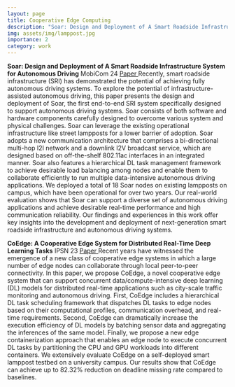 ```yaml
---
layout: page
title: Cooperative Edge Computing
description: "Soar: Design and Deployment of A Smart Roadside Infrastructure System for Autonomous Driving <br> CoEdge: A Cooperative Edge System for Distributed Real-Time Deep Learning Tasks"
img: assets/img/lamppost.jpg
importance: 2
category: work
---
```


**Soar: Design and Deployment of A Smart Roadside Infrastructure System for Autonomous Driving**
MobiCom 24 <a href="https://neawhen.github.io/neiwen.github.io/assets/pdf/soar_mobicom24.pdf" target="_blank" rel="noopener noreferrer"> Paper </a> 
Recently, smart roadside infrastructure (SRI) has demonstrated the potential of achieving fully autonomous driving systems. To explore the potential of infrastructure-assisted autonomous driving, this paper presents the design and deployment of Soar, the first end-to-end SRI system specifically designed to support autonomous driving systems. Soar consists of both software and hardware components carefully designed to overcome various system and physical challenges. Soar can leverage the existing operational infrastructure like street lampposts for a lower barrier of adoption. Soar adopts a new communication architecture that comprises a bi-directional multi-hop I2I network and a downlink I2V broadcast service, which are designed based on off-the-shelf 802.11ac interfaces in an integrated manner. Soar also features a hierarchical DL task management framework to achieve desirable load balancing among nodes and enable them to collaborate efficiently to run multiple data-intensive autonomous driving applications. We deployed a total of 18 Soar nodes on existing lampposts on campus, which have been operational for over two years. Our real-world evaluation shows that Soar can support a diverse set of autonomous driving applications and achieve desirable real-time performance and high communication reliability. Our findings and experiences in this work offer key insights into the development and deployment of next-generation smart roadside infrastructure and autonomous driving systems.


**CoEdge: A Cooperative Edge System for Distributed Real-Time Deep Learning Tasks**
IPSN 23 <a href="https://neawhen.github.io/neiwen.github.io/assets/pdf/coedge_ipsn23.pdf" target="_blank" rel="noopener noreferrer"> Paper </a> 
Recent years have witnessed the emergence of a new class of cooperative edge systems in which a large number of edge nodes can collaborate through local peer-to-peer connectivity. In this paper, we propose CoEdge, a novel cooperative edge system that can support concurrent data/compute-intensive deep learning (DL) models for distributed real-time applications such as city-scale traffic monitoring and autonomous driving. First, CoEdge includes a hierarchical DL task scheduling framework that dispatches DL tasks to edge nodes based on their computational profiles, communication overhead, and real-time requirements. Second, CoEdge can dramatically increase the execution efficiency of DL models by batching sensor data and aggregating the inferences of the same model. Finally, we propose a new edge containerization approach that enables an edge node to execute concurrent DL tasks by partitioning the CPU and GPU workloads into different containers. We extensively evaluate CoEdge on a self-deployed smart lamppost testbed on a university campus. Our results show that CoEdge can achieve up to 82.32% reduction on deadline missing rate compared to baselines.